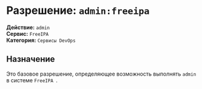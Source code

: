 # Разрешение: `admin:freeipa `

**Действие:** `admin`  
**Сервис:** `FreeIPA `  
**Категория:** `Сервисы DevOps`

## Назначение
Это базовое разрешение, определяющее возможность выполнять `admin` в системе `FreeIPA `.
